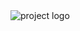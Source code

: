 <img src="[https://raw.githubusercontent.com/jagroshansingh/cute-hand-680/day-2/BA..e_logo.png?token=GHSAT0AAAAAABZU5FJO2ATEZLXUIOPA57YIY4YQ3DA](https://github.com/jagroshansingh/cute-hand-680/blob/day-2/BA..e_logo.png?raw=true)" alt="project logo"/>
